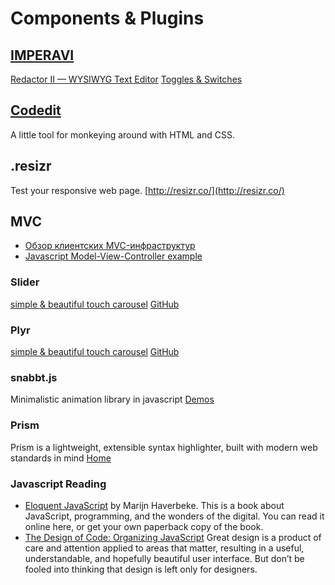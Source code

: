 # Components & Plugins

## [IMPERAVI](https://imperavi.com/)
[Redactor II — WYSIWYG Text Editor](https://imperavi.com/redactor/)
[Toggles & Switches](http://www.gumbyframework.com/docs/components/#!/)

## [Codedit](http://codedit.co/)
A little tool for monkeying around 
with HTML and CSS.

## .resizr 
Test your responsive web page. 
[http://resizr.co/](http://resizr.co/)

## MVC
 * [Обзор клиентских MVC-инфраструктур](http://www.ibm.com/developerworks/ru/library/wa-clientmvc/)
 * [Javascript Model-View-Controller example](https://agilewarrior.wordpress.com/2011/10/26/javascript-model-view-controller-example/)

### Slider
[simple & beautiful touch carousel](http://itemslide.github.io/)
[GitHub](https://github.com/itemslide/itemslide.github.io)


### Plyr
[simple & beautiful touch carousel](http://itemslide.github.io/)
[GitHub](https://github.com/itemslide/itemslide.github.io)

###  snabbt.js
Minimalistic animation library in javascript
[Demos](http://daniel-lundin.github.io/snabbt.js/index.html#demos)


###  Prism 
Prism is a lightweight, extensible syntax highlighter, built with modern web standards in mind
[Home](http://prismjs.com/)


### Javascript Reading
* [Eloquent JavaScript](http://eloquentjavascript.net/) by Marijn Haverbeke.
This is a book about JavaScript, programming, and the wonders of the digital. You can read it online here, or get your own paperback copy of the book.
* [The Design of Code: Organizing JavaScript](http://alistapart.com/article/the-design-of-code-organizing-javascript)
Great design is a product of care and attention applied to areas that matter, resulting in a useful, understandable, and hopefully beautiful user interface. But don’t be fooled into thinking that design is left only for designers.
